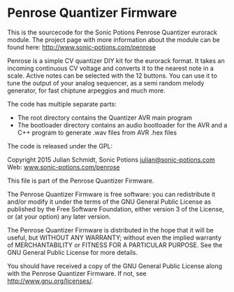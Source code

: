 # Penrose Quantizer Firmware

This is the sourcecode for the Sonic Potions Penrose Quantizer eurorack module.
The project page with more information about the module can be found here: http://www.sonic-potions.com/penrose

Penrose is a simple CV quantizer DIY kit for the eurorack format. 
It takes an incoming continuous CV voltage and converts it to the nearest note in a scale. 
Active notes can be selected with the 12 buttons. You can use it to tune the output of your analog sequencer, as a semi random melody generator, for fast chiptune arpeggios and much more.

The code has multiple separate parts:
- The root directory contains the Quantizer AVR main program
- The bootloader directory contains an audio bootloader for the AVR and a C++ program to generate .wav files from AVR .hex files

The code is released under the GPL:

Copyright 2015 Julian Schmidt, Sonic Potions <julian@sonic-potions.com>
Web: www.sonic-potions.com/penrose

This file is part of the Penrose Quantizer Firmware.

The Penrose Quantizer Firmware is free software: you can redistribute it and/or modify
it under the terms of the GNU General Public License as published by
the Free Software Foundation, either version 3 of the License, or
(at your option) any later version.

The Penrose Quantizer Firmware is distributed in the hope that it will be useful,
but WITHOUT ANY WARRANTY; without even the implied warranty of
MERCHANTABILITY or FITNESS FOR A PARTICULAR PURPOSE.  See the
GNU General Public License for more details.

You should have received a copy of the GNU General Public License
along with the Penrose Quantizer Firmware.  If not, see <http://www.gnu.org/licenses/>.

